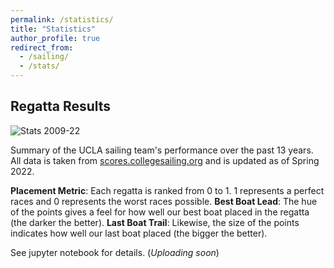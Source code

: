 ```yaml
---
permalink: /statistics/
title: "Statistics"
author_profile: true
redirect_from: 
  - /sailing/
  - /stats/
---
```

Regatta Results
---

![Stats 2009-22](https://imgur.com/pCLD8oj.png)


Summary of the UCLA sailing team's performance over the past 13 years. All data is taken from [scores.collegesailing.org](https://scores.collegesailing.org/) and is updated as of Spring 2022.


**Placement Metric**: Each regatta is ranked from 0 to 1. 1 represents a perfect races and 0 represents the worst races possible.
**Best Boat Lead**: The hue of the points gives a feel for how well our best boat placed in the regatta (the darker the better).
**Last Boat Trail**: Likewise, the size of the points indicates how well our last boat placed (the bigger the better).


See jupyter notebook for details. (_Uploading soon_)
